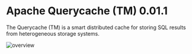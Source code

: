 Apache Querycache (TM) 0.01.1
======================

The Querycache (TM) is a smart distributed cache for storing 
SQL results from heterogeneous storage systems.

![overview](https://github.com/izlley/querycache/tree/master/docs/images/querycache_overview.jpg)
